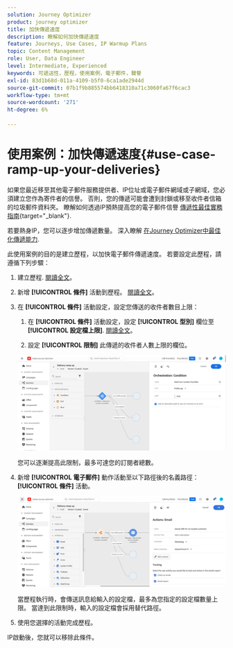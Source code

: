 ```yaml
---
solution: Journey Optimizer
product: journey optimizer
title: 加快傳遞速度
description: 瞭解如何加快傳遞速度
feature: Journeys, Use Cases, IP Warmup Plans
topic: Content Management
role: User, Data Engineer
level: Intermediate, Experienced
keywords: 可遞送性，歷程，使用案例，電子郵件，聲譽
exl-id: 83d1b68d-011a-4109-b5f0-6ca1ade2944d
source-git-commit: 07b1f9b885574bb6418310a71c3060fa67f6cac3
workflow-type: tm+mt
source-wordcount: '271'
ht-degree: 6%

---
```


# 使用案例：加快傳遞速度{#use-case-ramp-up-your-deliveries}

如果您最近移至其他電子郵件服務提供者、IP位址或電子郵件網域或子網域，您必須建立您作為寄件者的信譽。 否則，您的傳遞可能會遭到封鎖或移至收件者信箱的垃圾郵件資料夾。 瞭解如何透過IP預熱提高您的電子郵件信譽 [傳遞性最佳實務指南](https://experienceleague.adobe.com/docs/deliverability-learn/deliverability-best-practice-guide/additional-resources/generic-resources/increase-reputation-with-ip-warming.html?lang=zh-Hant){target="_blank"}.

若要熱身IP，您可以逐步增加傳遞數量。 深入瞭解 [在Journey Optimizer中最佳化傳遞能力](../reports/deliverability.md).

此使用案例的目的是建立歷程，以加快電子郵件傳遞速度。 若要設定此歷程，請遵循下列步驟：

1. 建立歷程. [閱讀全文](journey-gs.md)。

1. 新增 **[!UICONTROL 條件]** 活動到歷程。 [閱讀全文](condition-activity.md)。

1. 在 **[!UICONTROL 條件]** 活動設定，設定您傳送的收件者數目上限：

   1. 在 **[!UICONTROL 條件]** 活動設定，設定 **[!UICONTROL 型別]** 欄位至 **[!UICONTROL 設定檔上限]**. [閱讀全文](condition-activity.md#profile_cap)。

   1. 設定 **[!UICONTROL 限制]** 此傳遞的收件者人數上限的欄位。

   ![](assets/profile-cap-condition.png)

   您可以逐漸提高此限制，最多可達您的訂閱者總數。

1. 新增 **[!UICONTROL 電子郵件]** 動作活動至以下路徑後的名義路徑： **[!UICONTROL 條件]** 活動。

   ![](assets/ramp-up-deliveries-message.png)

   當歷程執行時，會傳送訊息給輸入的設定檔，最多為您指定的設定檔數量上限。 當達到此限制時，輸入的設定檔會採用替代路徑。

1. 使用您選擇的活動完成歷程。

IP啟動後，您就可以移除此條件。
